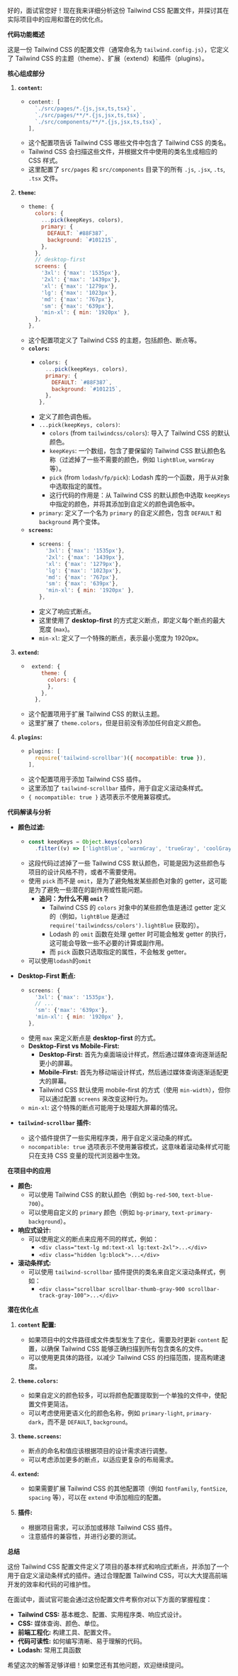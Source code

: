 好的，面试官您好！现在我来详细分析这份 Tailwind CSS 配置文件，并探讨其在实际项目中的应用和潜在的优化点。

**代码功能概述**

这是一份 Tailwind CSS 的配置文件（通常命名为 `tailwind.config.js`），它定义了 Tailwind CSS 的主题（theme）、扩展（extend）和插件（plugins）。

**核心组成部分**

1.  **`content`:**
    *   ```javascript
        content: [
          `./src/pages/*.{js,jsx,ts,tsx}`,
          `./src/pages/**/*.{js,jsx,ts,tsx}`,
          `./src/components/**/*.{js,jsx,ts,tsx}`,
        ],
        ```
    *   这个配置项告诉 Tailwind CSS 哪些文件中包含了 Tailwind CSS 的类名。
    *   Tailwind CSS 会扫描这些文件，并根据文件中使用的类名生成相应的 CSS 样式。
    *   这里配置了 `src/pages` 和 `src/components` 目录下的所有 `.js`, `.jsx`, `.ts`, `.tsx` 文件。

2.  **`theme`:**
    *   ```javascript
        theme: {
          colors: {
            ...pick(keepKeys, colors),
            primary: {
              DEFAULT: `#88F387`,
              background: `#101215`,
            },
          },
          // desktop-first
          screens: {
            '3xl': {'max': '1535px'},
            '2xl': {'max': '1439px'},
            'xl': {'max': '1279px'},
            'lg': {'max': '1023px'},
            'md': {'max': '767px'},
            'sm': {'max': '639px'},
            'min-xl': { min: '1920px' },
          },
        },
        ```
    *   这个配置项定义了 Tailwind CSS 的主题，包括颜色、断点等。
    *   **`colors`:**
        *   ```javascript
            colors: {
              ...pick(keepKeys, colors),
              primary: {
                DEFAULT: `#88F387`,
                background: `#101215`,
              },
            },
            ```
        *   定义了颜色调色板。
        *   `...pick(keepKeys, colors)`:
            *   `colors` (from `tailwindcss/colors`): 导入了 Tailwind CSS 的默认颜色。
            *   `keepKeys`:  一个数组，包含了要保留的 Tailwind CSS 默认颜色名称（过滤掉了一些不需要的颜色，例如 `lightBlue`, `warmGray` 等）。
            *   `pick` (from `lodash/fp/pick`):  Lodash 库的一个函数，用于从对象中选取指定的属性。
            *   这行代码的作用是：从 Tailwind CSS 的默认颜色中选取 `keepKeys` 中指定的颜色，并将其添加到自定义的颜色调色板中。
        *   `primary`:  定义了一个名为 `primary` 的自定义颜色，包含 `DEFAULT` 和 `background` 两个变体。
    *   **`screens`:**
        *   ```javascript
            screens: {
              '3xl': {'max': '1535px'},
              '2xl': {'max': '1439px'},
              'xl': {'max': '1279px'},
              'lg': {'max': '1023px'},
              'md': {'max': '767px'},
              'sm': {'max': '639px'},
              'min-xl': { min: '1920px' },
            },
            ```
        *   定义了响应式断点。
        *   这里使用了 **desktop-first** 的方式定义断点，即定义每个断点的最大宽度 (`max`)。
        *   `min-xl`: 定义了一个特殊的断点，表示最小宽度为 1920px。

3.  **`extend`:**
    *   ```javascript
         extend: {
            theme: {
              colors: {
              },
            },
          },
        ```
    *   这个配置项用于扩展 Tailwind CSS 的默认主题。
    *   这里扩展了 `theme.colors`，但是目前没有添加任何自定义颜色。

4.  **`plugins`:**
    *   ```javascript
        plugins: [
          require('tailwind-scrollbar')({ nocompatible: true }),
        ],
        ```
    *   这个配置项用于添加 Tailwind CSS 插件。
    *   这里添加了 `tailwind-scrollbar` 插件，用于自定义滚动条样式。
    *   `{ nocompatible: true }` 选项表示不使用兼容模式。

**代码解读与分析**

*   **颜色过滤:**
    *   ```javascript
        const keepKeys = Object.keys(colors)
          .filter((v) => ['lightBlue', 'warmGray', 'trueGray', 'coolGray', 'blueGray'].indexOf(v) === -1)
        ```
    *   这段代码过滤掉了一些 Tailwind CSS 默认颜色，可能是因为这些颜色与项目的设计风格不符，或者不需要使用。
    *   使用 `pick` 而不是 `omit`，是为了避免触发某些颜色对象的 getter，这可能是为了避免一些潜在的副作用或性能问题。
        *   **追问：为什么不用 `omit`？**
            *   Tailwind CSS 的 `colors` 对象中的某些颜色值是通过 getter 定义的（例如，`lightBlue` 是通过 `require('tailwindcss/colors').lightBlue` 获取的）。
            *   Lodash 的 `omit` 函数在处理 getter 时可能会触发 getter 的执行，这可能会导致一些不必要的计算或副作用。
            *   而 `pick` 函数只选取指定的属性，不会触发 getter。
    *  可以使用`lodash`的`omit`
*   **Desktop-First 断点:**
    *   ```javascript
        screens: {
          '3xl': {'max': '1535px'},
          // ...
          'sm': {'max': '639px'},
          'min-xl': { min: '1920px' },
        },
        ```
    *   使用 `max` 来定义断点是 **desktop-first** 的方式。
    *   **Desktop-First vs Mobile-First:**
        *   **Desktop-First:**  首先为桌面端设计样式，然后通过媒体查询逐渐适配更小的屏幕。
        *   **Mobile-First:**  首先为移动端设计样式，然后通过媒体查询逐渐适配更大的屏幕。
        *   Tailwind CSS 默认使用 mobile-first 的方式（使用 `min-width`），但你可以通过配置 `screens` 来改变这种行为。
    *   `min-xl`:  这个特殊的断点可能用于处理超大屏幕的情况。

*   **`tailwind-scrollbar` 插件:**
    *   这个插件提供了一些实用程序类，用于自定义滚动条的样式。
    *   `nocompatible: true` 选项表示不使用兼容模式，这意味着滚动条样式可能只在支持 CSS 变量的现代浏览器中生效。

**在项目中的应用**

*   **颜色:**
    *   可以使用 Tailwind CSS 的默认颜色（例如 `bg-red-500`, `text-blue-700`）。
    *   可以使用自定义的 `primary` 颜色（例如 `bg-primary`, `text-primary-background`）。
*   **响应式设计:**
    *   可以使用定义的断点来应用不同的样式，例如：
        *   `<div class="text-lg md:text-xl lg:text-2xl">...</div>`
        *   `<div class="hidden lg:block">...</div>`
*   **滚动条样式:**
    *   可以使用 `tailwind-scrollbar` 插件提供的类名来自定义滚动条样式，例如：
        *   `<div class="scrollbar scrollbar-thumb-gray-900 scrollbar-track-gray-100">...</div>`

**潜在优化点**

1.  **`content` 配置:**
    *   如果项目中的文件路径或文件类型发生了变化，需要及时更新 `content` 配置，以确保 Tailwind CSS 能够正确扫描到所有包含类名的文件。
    *   可以使用更具体的路径，以减少 Tailwind CSS 的扫描范围，提高构建速度。

2.  **`theme.colors`:**
    *   如果自定义的颜色较多，可以将颜色配置提取到一个单独的文件中，使配置文件更简洁。
    *   可以考虑使用更语义化的颜色名称，例如 `primary-light`, `primary-dark`，而不是 `DEFAULT`, `background`。

3.  **`theme.screens`:**
    *   断点的命名和值应该根据项目的设计需求进行调整。
    *   可以考虑添加更多的断点，以适应更复杂的布局需求。

4.  **`extend`:**
    *   如果需要扩展 Tailwind CSS 的其他配置项（例如 `fontFamily`, `fontSize`, `spacing` 等），可以在 `extend` 中添加相应的配置。

5.  **插件:**
    *   根据项目需求，可以添加或移除 Tailwind CSS 插件。
    *   注意插件的兼容性，并进行必要的测试。

**总结**

这份 Tailwind CSS 配置文件定义了项目的基本样式和响应式断点，并添加了一个用于自定义滚动条样式的插件。通过合理配置 Tailwind CSS，可以大大提高前端开发的效率和代码的可维护性。

在面试中，面试官可能会通过这份配置文件考察你对以下方面的掌握程度：

*   **Tailwind CSS:**  基本概念、配置、实用程序类、响应式设计。
*   **CSS:**  媒体查询、颜色、单位。
*   **前端工程化:**  构建工具、配置文件。
*   **代码可读性:** 如何编写清晰、易于理解的代码。
*  **Lodash:** 常用工具函数

希望这次的解答足够详细！如果您还有其他问题，欢迎继续提问。
